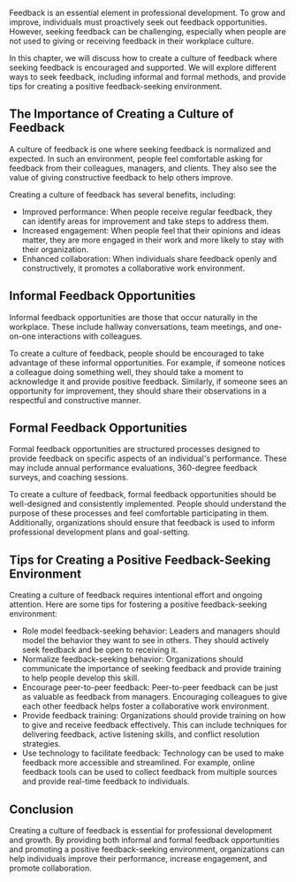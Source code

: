 
Feedback is an essential element in professional development. To grow and improve, individuals must proactively seek out feedback opportunities. However, seeking feedback can be challenging, especially when people are not used to giving or receiving feedback in their workplace culture.

In this chapter, we will discuss how to create a culture of feedback where seeking feedback is encouraged and supported. We will explore different ways to seek feedback, including informal and formal methods, and provide tips for creating a positive feedback-seeking environment.

The Importance of Creating a Culture of Feedback
------------------------------------------------

A culture of feedback is one where seeking feedback is normalized and expected. In such an environment, people feel comfortable asking for feedback from their colleagues, managers, and clients. They also see the value of giving constructive feedback to help others improve.

Creating a culture of feedback has several benefits, including:

* Improved performance: When people receive regular feedback, they can identify areas for improvement and take steps to address them.
* Increased engagement: When people feel that their opinions and ideas matter, they are more engaged in their work and more likely to stay with their organization.
* Enhanced collaboration: When individuals share feedback openly and constructively, it promotes a collaborative work environment.

Informal Feedback Opportunities
-------------------------------

Informal feedback opportunities are those that occur naturally in the workplace. These include hallway conversations, team meetings, and one-on-one interactions with colleagues.

To create a culture of feedback, people should be encouraged to take advantage of these informal opportunities. For example, if someone notices a colleague doing something well, they should take a moment to acknowledge it and provide positive feedback. Similarly, if someone sees an opportunity for improvement, they should share their observations in a respectful and constructive manner.

Formal Feedback Opportunities
-----------------------------

Formal feedback opportunities are structured processes designed to provide feedback on specific aspects of an individual's performance. These may include annual performance evaluations, 360-degree feedback surveys, and coaching sessions.

To create a culture of feedback, formal feedback opportunities should be well-designed and consistently implemented. People should understand the purpose of these processes and feel comfortable participating in them. Additionally, organizations should ensure that feedback is used to inform professional development plans and goal-setting.

Tips for Creating a Positive Feedback-Seeking Environment
---------------------------------------------------------

Creating a culture of feedback requires intentional effort and ongoing attention. Here are some tips for fostering a positive feedback-seeking environment:

* Role model feedback-seeking behavior: Leaders and managers should model the behavior they want to see in others. They should actively seek feedback and be open to receiving it.
* Normalize feedback-seeking behavior: Organizations should communicate the importance of seeking feedback and provide training to help people develop this skill.
* Encourage peer-to-peer feedback: Peer-to-peer feedback can be just as valuable as feedback from managers. Encouraging colleagues to give each other feedback helps foster a collaborative work environment.
* Provide feedback training: Organizations should provide training on how to give and receive feedback effectively. This can include techniques for delivering feedback, active listening skills, and conflict resolution strategies.
* Use technology to facilitate feedback: Technology can be used to make feedback more accessible and streamlined. For example, online feedback tools can be used to collect feedback from multiple sources and provide real-time feedback to individuals.

Conclusion
----------

Creating a culture of feedback is essential for professional development and growth. By providing both informal and formal feedback opportunities and promoting a positive feedback-seeking environment, organizations can help individuals improve their performance, increase engagement, and promote collaboration.
